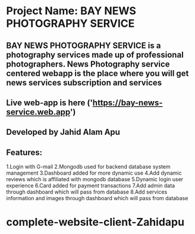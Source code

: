 # Project Name: BAY NEWS PHOTOGRAPHY SERVICE
## BAY NEWS PHOTOGRAPHY SERVICE is a photography services made up of professional photographers. News Photography service centered webapp is the place where you will get news services subscription and services


## Live web-app is here ('https://bay-news-service.web.app')

## Developed by Jahid Alam Apu
## Features:
1.Login with G-mail 
2.Mongodb used for backend database system management
3.Dashboard added for more dynamic use
4.Add dynamic reviews which is affiliated with mongodb database
5.Dynamic login user experience
6.Card added for payment transactions
7.Add admin data through dashboard which will pass from database
8.Add services information and images through dashboard which will pass from database


# complete-website-client-Zahidapu

